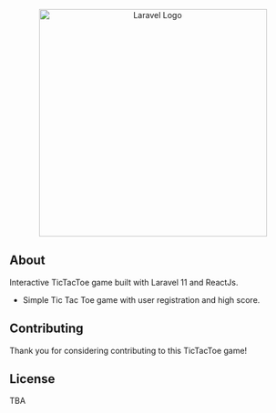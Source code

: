 <p align="center"><a href="https://laravel.com" target="_blank"><img src="https://raw.githubusercontent.com/laravel/art/master/logo-lockup/5%20SVG/2%20CMYK/1%20Full%20Color/laravel-logolockup-cmyk-red.svg" width="400" alt="Laravel Logo"></a></p>

## About

Interactive TicTacToe game built with Laravel 11 and ReactJs.

- Simple Tic Tac Toe game with user registration and high score.

## Contributing

Thank you for considering contributing to this TicTacToe game!

## License

TBA